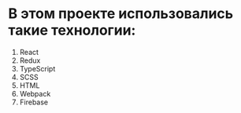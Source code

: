 # В этом проекте использовались такие технологии:
1. React
2. Redux
3. TypeScript
4. SCSS
5. HTML
6. Webpack
7. Firebase
